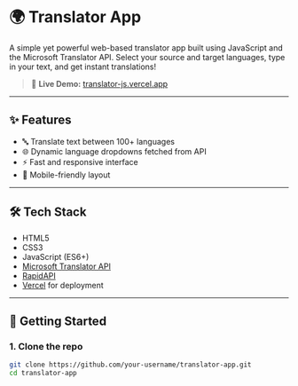 # 🌍 Translator App

A simple yet powerful web-based translator app built using JavaScript and the Microsoft Translator API. Select your source and target languages, type in your text, and get instant translations!

> 🔗 **Live Demo:** [translator-js.vercel.app](https://translator-js-sadiyas-projects-0b74238e.vercel.app/)

---

## ✨ Features

- 🔤 Translate text between 100+ languages
- 🌐 Dynamic language dropdowns fetched from API
- ⚡ Fast and responsive interface
- 📱 Mobile-friendly layout

---

## 🛠 Tech Stack

- HTML5
- CSS3
- JavaScript (ES6+)
- [Microsoft Translator API](https://rapidapi.com/microsoft-azure-microsoft-translator-text-api/)
- [RapidAPI](https://rapidapi.com/)
- [Vercel](https://vercel.com/) for deployment

---

## 🚀 Getting Started

### 1. Clone the repo

```bash
git clone https://github.com/your-username/translator-app.git
cd translator-app
